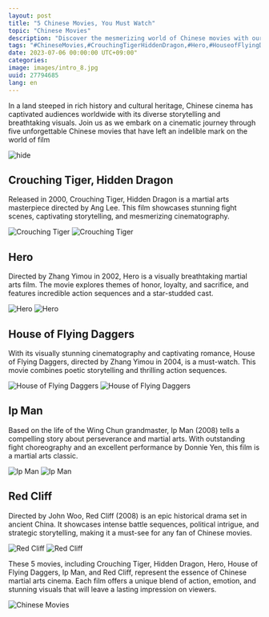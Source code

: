 ```yaml
---
layout: post
title: "5 Chinese Movies, You Must Watch"
topic: "Chinese Movies"
description: "Discover the mesmerizing world of Chinese movies with our top 5 must-watch films: Crouching Tiger, Hidden Dragon, Hero, House of Flying Daggers, Ip Man, and Red Cliff."
tags: "#ChineseMovies,#CrouchingTigerHiddenDragon,#Hero,#HouseofFlyingDaggers,#IpMan,#RedCliff"
date: 2023-07-06 00:00:00 UTC+09:00"
categories: 
image: images/intro_8.jpg
uuid: 27794685
lang: en
---
```


In a land steeped in rich history and cultural heritage, Chinese cinema has captivated audiences worldwide with its diverse storytelling and breathtaking visuals. Join us as we embark on a cinematic journey through five unforgettable Chinese movies that have left an indelible mark on the world of film

![hide](images/intro_8.jpg)


## Crouching Tiger, Hidden Dragon
Released in 2000, Crouching Tiger, Hidden Dragon is a martial arts masterpiece directed by Ang Lee. This film showcases stunning fight scenes, captivating storytelling, and mesmerizing cinematography.

![Crouching Tiger](images/main1_5.jpg)
![Crouching Tiger](images/main1_4.jpg)


## Hero
Directed by Zhang Yimou in 2002, Hero is a visually breathtaking martial arts film. The movie explores themes of honor, loyalty, and sacrifice, and features incredible action sequences and a star-studded cast.

![Hero](images/main2_5.jpg)
![Hero](images/main2_4.jpg)


## House of Flying Daggers
With its visually stunning cinematography and captivating romance, House of Flying Daggers, directed by Zhang Yimou in 2004, is a must-watch. This movie combines poetic storytelling and thrilling action sequences.

![House of Flying Daggers](images/main3_8.jpg)
![House of Flying Daggers](images/main3_7.jpg)


## Ip Man
Based on the life of the Wing Chun grandmaster, Ip Man (2008) tells a compelling story about perseverance and martial arts. With outstanding fight choreography and an excellent performance by Donnie Yen, this film is a martial arts classic.

![Ip Man](images/main4_7.jpg)
![Ip Man](images/main4_6.jpeg)


## Red Cliff
Directed by John Woo, Red Cliff (2008) is an epic historical drama set in ancient China. It showcases intense battle sequences, political intrigue, and strategic storytelling, making it a must-see for any fan of Chinese movies.

![Red Cliff](images/main5_6.jpg)
![Red Cliff](images/main5_5.jpg)




These 5 movies, including Crouching Tiger, Hidden Dragon, Hero, House of Flying Daggers, Ip Man, and Red Cliff, represent the essence of Chinese martial arts cinema. Each film offers a unique blend of action, emotion, and stunning visuals that will leave a lasting impression on viewers.

![Chinese Movies](images/intro_7.jpg)
